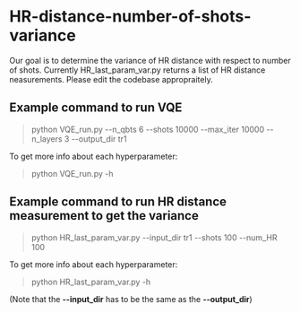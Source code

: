 # HR-distance-number-of-shots-variance
Our goal is to determine the variance of HR distance with respect to number of shots.
Currently HR_last_param_var.py returns a list of HR distance neasurements.
Please edit the codebase appropraitely. 

## Example command to run VQE 
> python VQE_run.py --n_qbts 6 --shots 10000 --max_iter 10000 --n_layers 3 --output_dir tr1

To get more info about each hyperparameter:
> python VQE_run.py -h

## Example command to run HR distance measurement to get the variance
> python HR_last_param_var.py  --input_dir tr1 --shots 100 --num_HR 100

To get more info about each hyperparameter:
> python HR_last_param_var.py -h

(Note that the __--input_dir__ has to be the same as the __--output_dir__)
